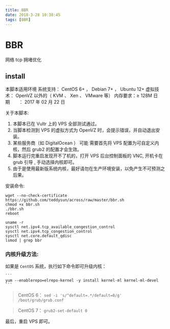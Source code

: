 ```yaml
---
title: BBR
date: 2018-3-28 10:38:45
tags: [BBR]
---
```


# BBR

网络 tcp 拥堵优化

## install

本脚本适用环境
系统支持： CentOS 6+ ， Debian 7+ ， Ubuntu 12+
虚拟技术： OpenVZ 以外的（ KVM 、 Xen 、 VMware 等）
内存要求：≥ 128M
日期　　： 2017 年 02 月 22 日

关于本脚本:

1. 本脚本已在 Vultr 上的 VPS 全部测试通过。
2. 当脚本检测到 VPS 的虚拟方式为 OpenVZ 时，会提示错误，并自动退出安装。
3. 某些服务商（如 DigitalOcean ） 可能 需要首先将 VPS 配置为可自定义内核，然后 grub2 的配置才会生效。
4. 脚本运行完重启发现开不了机的，打开 VPS 后台控制面板的 VNC, 开机卡在 grub 引导 , 手动选择内核即可。
5. 由于是使用最新版系统内核，最好请勿在生产环境安装，以免产生不可预测之后果。

安装命令:

```
wget --no-check-certificate https://github.com/teddysun/across/raw/master/bbr.sh 
chmod +x bbr.sh
./bbr.sh
reboot

uname -r
sysctl net.ipv4.tcp_available_congestion_control
sysctl net.ipv4.tcp_congestion_control
sysctl net.core.default_qdisc
lsmod | grep bbr

```


### 内核升级方法:

如果是 `CentOS` 系统，执行如下命令即可升级内核：

    ```
    yum --enablerepo=elrepo-kernel -y install kernel-ml kernel-ml-devel
    ```

> CentOS 6：
    ```
    sed -i 's/^default=.*/default=0/g' /boot/grub/grub.conf
    ```
    
> CentOS 7：
    ```
    grub2-set-default 0
    ```

最后，重启 VPS 即可。



